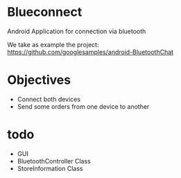 # Blueconnect
Android Application for connection via bluetooth

We take as example the project: https://github.com/googlesamples/android-BluetoothChat

# Objectives

 - Connect both devices
 - Send some orders from one device to another

# todo
 
 - GUI
 - BluetoothController Class
 - StoreInformation Class

